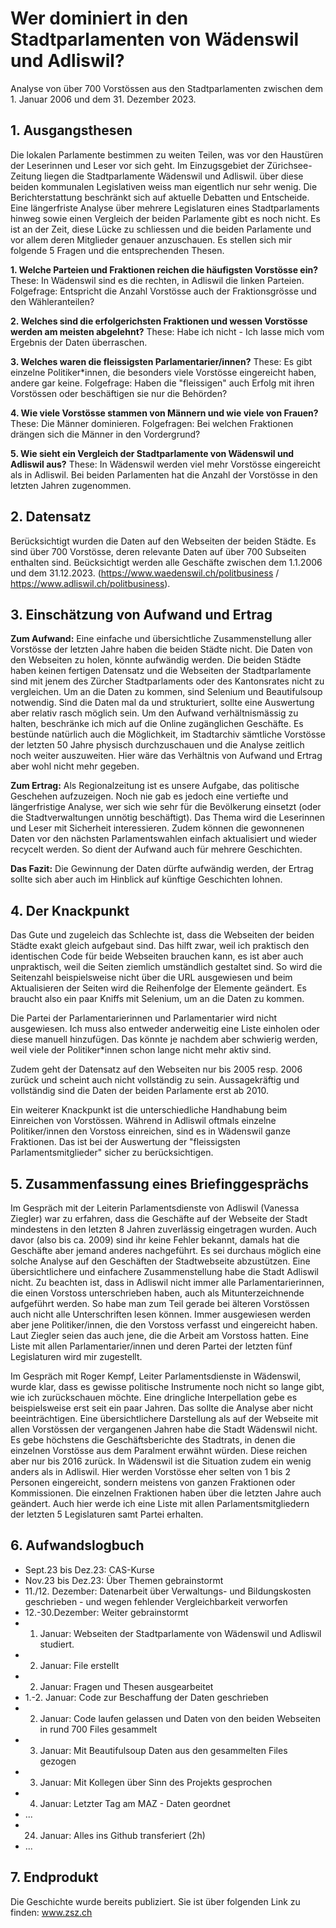 # Wer dominiert in den Stadtparlamenten von Wädenswil und Adliswil?
Analyse von über 700 Vorstössen aus den Stadtparlamenten zwischen dem 1. Januar 2006 und dem 31. Dezember 2023.

## 1. Ausgangsthesen
Die lokalen Parlamente bestimmen zu weiten Teilen, was vor den Haustüren der Leserinnen und Leser vor sich geht. Im Einzugsgebiet der Zürichsee-Zeitung liegen die Stadtparlamente Wädenswil und Adliswil. über diese beiden kommunalen Legislativen weiss man eigentlich nur sehr wenig. Die Berichterstattung beschränkt sich auf aktuelle Debatten und Entscheide. Eine längerfriste Analyse über mehrere Legislaturen eines Stadtparlaments hinweg sowie einen Vergleich der beiden Parlamente gibt es noch nicht. Es ist an der Zeit, diese Lücke zu schliessen und die beiden Parlamente und vor allem deren Mitglieder genauer anzuschauen. Es stellen sich mir folgende 5 Fragen und die entsprechenden Thesen.

**1. Welche Parteien und Fraktionen reichen die häufigsten Vorstösse ein?** 
These: In Wädenswil sind es die rechten, in Adliswil die linken Parteien. Folgefrage: Entspricht die Anzahl Vorstösse auch der Fraktionsgrösse und den Wähleranteilen?

**2. Welches sind die erfolgerichsten Fraktionen und wessen Vorstösse werden am meisten abgelehnt?** 
These: Habe ich nicht - Ich lasse mich vom Ergebnis der Daten überraschen.

**3. Welches waren die fleissigsten Parlamentarier/innen?**
These: Es gibt einzelne Politiker*innen, die besonders viele Vorstösse eingereicht haben, andere gar keine. Folgefrage: Haben die "fleissigen" auch Erfolg mit ihren Vorstössen oder beschäftigen sie nur die Behörden?

**4. Wie viele Vorstösse stammen von Männern und wie viele von Frauen?** 
These: Die Männer dominieren. Folgefragen: Bei welchen Fraktionen drängen sich die Männer in den Vordergrund?

**5. Wie sieht ein Vergleich der Stadtparlamente von Wädenswil und Adliswil aus?** 
These: In Wädenswil werden viel mehr Vorstösse eingereicht als in Adliswil. Bei beiden Parlamenten hat die Anzahl der Vorstösse in den letzten Jahren zugenommen.


## 2. Datensatz 
Berücksichtigt wurden die Daten auf den Webseiten der beiden Städte. Es sind über 700 Vorstösse, deren relevante Daten auf über 700 Subseiten enthalten sind. Beücksichtigt werden alle Geschäfte zwischen dem 1.1.2006 und dem 31.12.2023. (https://www.waedenswil.ch/politbusiness / https://www.adliswil.ch/politbusiness). 


## 3. Einschätzung von Aufwand und Ertrag
**Zum Aufwand:** Eine einfache und übersichtliche Zusammenstellung aller Vorstösse der letzten Jahre haben die beiden Städte nicht. Die Daten von den Webseiten zu holen, könnte aufwändig werden. Die beiden Städte haben keinen fertigen Datensatz und die Webseiten der Stadtparlamente sind mit jenem des Zürcher Stadtparlaments oder des Kantonsrates nicht zu vergleichen. Um an die Daten zu kommen, sind Selenium und Beautifulsoup notwendig. Sind die Daten mal da und strukturiert, sollte eine Auswertung aber relativ rasch möglich sein. Um den Aufwand verhältnismässig zu halten, beschränke ich mich auf die Online zugänglichen Geschäfte. Es bestünde natürlich auch die Möglichkeit, im Stadtarchiv sämtliche Vorstösse der letzten 50 Jahre physisch durchzuschauen und die Analyse zeitlich noch weiter auszuweiten. Hier wäre das Verhältnis von Aufwand und Ertrag aber wohl nicht mehr gegeben.

**Zum Ertrag:** Als Regionalzeitung ist es unsere Aufgabe, das politische Geschehen aufzuzeigen. Noch nie gab es jedoch eine vertiefte und längerfristige Analyse, wer sich wie sehr für die Bevölkerung einsetzt (oder die Stadtverwaltungen unnötig beschäftigt). Das Thema wird die Leserinnen und Leser mit Sicherheit interessieren. Zudem können die gewonnenen Daten vor den nächsten Parlamentswahlen einfach aktualisiert und wieder recycelt werden. So dient der Aufwand auch für mehrere Geschichten.

**Das Fazit:** Die Gewinnung der Daten dürfte aufwändig werden, der Ertrag sollte sich aber auch im Hinblick auf künftige Geschichten lohnen.


## 4. Der Knackpunkt
Das Gute und zugeleich das Schlechte ist, dass die Webseiten der beiden Städte exakt gleich aufgebaut sind. Das hilft zwar, weil ich praktisch den identischen Code für beide Webseiten brauchen kann, es ist aber auch unpraktisch, weil die Seiten ziemlich umständlich gestaltet sind. So wird die Seitenzahl beispielsweise nicht über die URL ausgewiesen und beim Aktualisieren der Seiten wird die Reihenfolge der Elemente geändert. Es braucht also ein paar Kniffs mit Selenium, um an die Daten zu kommen.

Die Partei der Parlamentarierinnen und Parlamentarier wird nicht ausgewiesen. Ich muss also entweder anderweitig eine Liste einholen oder diese manuell hinzufügen. Das könnte je nachdem aber schwierig werden, weil viele der Politiker*innen schon lange nicht mehr aktiv sind.

Zudem geht der Datensatz auf den Webseiten nur bis 2005 resp. 2006 zurück und scheint auch nicht vollständig zu sein. Aussagekräftig und vollständig sind die Daten der beiden Parlamente erst ab 2010.

Ein weiterer Knackpunkt ist die unterschiedliche Handhabung beim Einreichen von Vorstössen. Während in Adliswil oftmals einzelne Politiker/innen den Vorstoss einreichen, sind es in Wädenswil ganze Fraktionen. Das ist bei der Auswertung der "fleissigsten Parlamentsmitglieder" sicher zu berücksichtigen.


## 5. Zusammenfassung eines Briefinggesprächs
Im Gespräch mit der Leiterin Parlamentsdienste von Adliswil (Vanessa Ziegler) war zu erfahren, dass die Geschäfte auf der Webseite der Stadt mindestens in den letzten 8 Jahren zuverlässig eingetragen wurden. Auch davor (also bis ca. 2009) sind ihr keine Fehler bekannt, damals hat die Geschäfte aber jemand anderes nachgeführt. Es sei durchaus möglich eine solche Analyse auf den Geschäften der Stadtwebseite abzustützen. Eine übersichtlichere und einfachere Zusammenstellung habe die Stadt Adliswil nicht. Zu beachten ist, dass  in Adliswil nicht immer alle Parlamentarierinnen, die einen Vorstoss unterschrieben haben, auch als Mitunterzeichnende aufgeführt werden. So habe man zum Teil gerade bei älteren Vorstössen auch nicht alle Unterschriften lesen können. Immer ausgewiesen werden aber jene Politiker/innen, die den Vorstoss verfasst und eingereicht haben. Laut Ziegler seien das auch jene, die die Arbeit am Vorstoss hatten. Eine Liste mit allen Parlamentarier/innen und deren Partei der letzten fünf Legislaturen wird mir zugestellt.

Im Gespräch mit Roger Kempf, Leiter Parlamentsdienste in Wädenswil, wurde klar, dass es gewisse politische Instrumente noch nicht so lange gibt, wie ich zurückschauen möchte. Eine dringliche Interpellation gebe es beispielsweise erst seit ein paar Jahren. Das sollte die Analyse aber nicht beeinträchtigen. 
Eine übersichtlichere Darstellung als auf der Webseite mit allen Vorstössen der vergangenen Jahren habe die Stadt Wädenswil nicht. Es gebe höchstens die Geschäftsberichte des Stadtrats, in denen die einzelnen Vorstösse aus dem Paralment erwähnt würden. Diese reichen aber nur bis 2016 zurück. In Wädenswil ist die Situation zudem ein wenig anders als in Adliswil. Hier werden Vorstösse eher selten von 1 bis 2 Personen eingereicht, sondern meistens von ganzen Fraktionen oder Kommissionen. Die einzelnen Fraktionen haben über die letzten Jahre auch geändert. Auch hier werde ich eine Liste mit allen Parlamentsmitgliedern der letzten 5 Legislaturen samt Partei erhalten.

## 6. Aufwandslogbuch
- Sept.23  bis Dez.23: CAS-Kurse
- Nov.23 bis Dez.23: Über Themen gebrainstormt
- 11./12. Dezember: Datenarbeit über Verwaltungs- und Bildungskosten geschrieben - und wegen fehlender Vergleichbarkeit verworfen
- 12.-30.Dezember: Weiter gebrainstormt
- 1. Januar: Webseiten der Stadtparlamente von Wädenswil und Adliswil studiert.
- 2. Januar: File erstellt
- 2. Januar: Fragen und Thesen ausgearbeitet
- 1.-2. Januar: Code zur Beschaffung der Daten geschrieben
- 2. Januar: Code laufen gelassen und Daten von den beiden Webseiten in rund 700 Files gesammelt
- 3. Januar: Mit Beautifulsoup Daten aus den gesammelten Files gezogen
- 3. Januar: Mit Kollegen über Sinn des Projekts gesprochen
- 4. Januar: Letzter Tag am MAZ - Daten geordnet
- ...
- 24. Januar: Alles ins Github transferiert (2h)
- ...

## 7. Endprodukt
Die Geschichte wurde bereits publiziert. Sie ist über folgenden Link zu finden: www.zsz.ch
